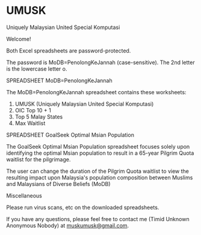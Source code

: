 # UMUSK
Uniquely Malaysian United Special Komputasi

Welcome!

Both Excel spreadsheets are password-protected.

The password is MoDB=PenolongKeJannah (case-sensitive).  The 2nd letter is the lowercase letter o.  

SPREADSHEET MoDB=PenolongKeJannah

The MoDB=PenolongKeJannah spreadsheet contains these worksheets:
1. UMUSK (Uniquely Malaysian United Special Komputasi)
2. OIC Top 10 + 1
3. Top 5 Malay States
4. Max Waitlist

SPREADSHEET GoalSeek Optimal Msian Population

The GoalSeek Optimal Msian Population spreadsheet focuses solely upon identifying the optimal Msian population to result in a 65-year Pilgrim Quota waitlist for the pilgrimage.  

The user can change the duration of the Pilgrim Quota waitlist to view the resulting impact upon Malaysia's population composition between Muslims and Malaysians of Diverse Beliefs (MoDB)    

Miscellaneous

Please run virus scans, etc on the downloaded spreadsheets.  

If you have any questions, please feel free to contact me (Timid Unknown Anonymous Nobody) at muskumusk@gmail.com. 

